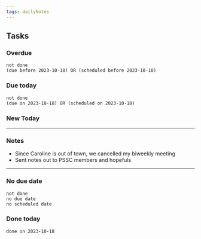 ```yaml
---
tags: dailyNotes
---
```

## Tasks
### Overdue
```tasks
not done
(due before 2023-10-18) OR (scheduled before 2023-10-18)
```

### Due today
```tasks
not done
(due on 2023-10-18) OR (scheduled on 2023-10-18)
```

### New Today

----
### Notes
- Since Caroline is out of town, we cancelled my biweekly meeting
- Sent notes out to PSSC members and hopefuls
----
### No due date
```tasks
not done
no due date
no scheduled date
```

### Done today
```tasks
done on 2023-10-18
```
